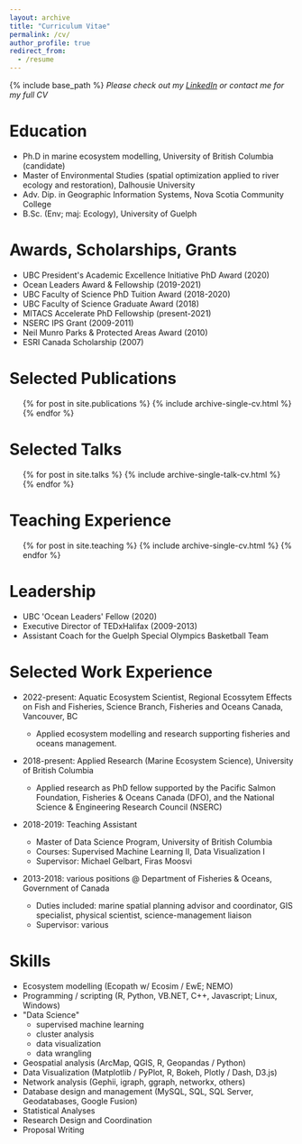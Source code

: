 ```yaml
---
layout: archive
title: "Curriculum Vitae"
permalink: /cv/
author_profile: true
redirect_from:
  - /resume
---
```


{% include base_path %}
<i>Please check out my [LinkedIn](https://www.linkedin.com/in/greig-oldford-1616385/) or contact me for my full CV</i> <br>

Education
======
- Ph.D in marine ecosystem modelling, University of British Columbia (candidate)
- Master of Environmental Studies  (spatial optimization applied to river ecology and restoration), Dalhousie University
- Adv. Dip. in Geographic Information Systems, Nova Scotia Community College
- B.Sc. (Env; maj: Ecology), University of Guelph

Awards, Scholarships, Grants
======
* UBC President's Academic Excellence Initiative PhD Award (2020)
* Ocean Leaders Award & Fellowship (2019-2021)
* UBC Faculty of Science PhD Tuition Award (2018-2020)
* UBC Faculty of Science Graduate Award (2018)
* MITACS Accelerate PhD Fellowship (present-2021)
* NSERC IPS Grant (2009-2011)
* Neil Munro Parks & Protected Areas Award (2010)
* ESRI Canada Scholarship (2007) 

Selected Publications
======
  <ul>{% for post in site.publications %}
    {% include archive-single-cv.html %}
  {% endfor %}</ul>
  
Selected Talks
======
  <ul>{% for post in site.talks %}
    {% include archive-single-talk-cv.html %}
  {% endfor %}</ul>
  
Teaching Experience
======
  <ul>{% for post in site.teaching %}
    {% include archive-single-cv.html %}
  {% endfor %}</ul>
  
Leadership
======
* UBC 'Ocean Leaders' Fellow (2020)
* Executive Director of TEDxHalifax (2009-2013)
* Assistant Coach for the Guelph Special Olympics Basketball Team

Selected Work Experience 
======
* 2022-present: Aquatic Ecosystem Scientist, Regional Ecossytem Effects on Fish and Fisheries, Science Branch, Fisheries and Oceans Canada, Vancouver, BC
  * Applied ecosystem modelling and research supporting fisheries and oceans management. 

* 2018-present: Applied Research (Marine Ecosystem Science), University of British Columbia
  * Applied research as PhD fellow supported by the Pacific Salmon Foundation, Fisheries & Oceans Canada (DFO), and the National Science & Engineering Research Council (NSERC) 

* 2018-2019: Teaching Assistant
  * Master of Data Science Program, University of British Columbia
  * Courses: Supervised Machine Learning II, Data Visualization I
  * Supervisor: Michael Gelbart, Firas Moosvi

* 2013-2018: various positions @ Department of Fisheries & Oceans, Government of Canada
  * Duties included: marine spatial planning advisor and coordinator, GIS specialist, physical scientist, science-management liaison
  * Supervisor: various
  
Skills
======
* Ecosystem modelling (Ecopath w/ Ecosim / EwE; NEMO)
* Programming / scripting (R, Python, VB.NET, C++, Javascript; Linux, Windows)
* "Data Science" 
	* supervised machine learning 
	* cluster analysis 
	* data visualization 
	* data wrangling
* Geospatial analysis (ArcMap, QGIS, R, Geopandas / Python)
* Data Visualization (Matplotlib / PyPlot, R, Bokeh, Plotly / Dash, D3.js)
* Network analysis (Gephii, igraph, ggraph, networkx, others)
* Database design and management (MySQL, SQL, SQL Server, Geodatabases, Google Fusion)
* Statistical Analyses
* Research Design and Coordination 
* Proposal Writing





